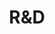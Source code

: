 ---
slug: x-research
title: "R&D"
category: smartcatalog
subcategory: argument
sort: 4
icon: flash
description: No pain no gain. Your Smart Catalog has inherited through 1 year of Research and Development. Leaded by 2 PhD, our R&D program includes in particular efforts on data management to create your interactiv catalog very easily without effort and time from you. This program is funded by BPI and is supported by our partners, the LIRIS laboratory.
argument: yes
---